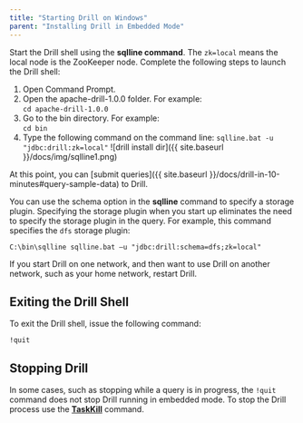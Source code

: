 ```yaml
---
title: "Starting Drill on Windows"
parent: "Installing Drill in Embedded Mode"
---
```

Start the Drill shell using the **sqlline command**. The `zk=local` means the local node is the ZooKeeper node. Complete the following steps to launch the Drill shell:

1. Open Command Prompt.  
2. Open the apache-drill-1.0.0 folder. For example:  
   ``cd apache-drill-1.0.0``
3. Go to the bin directory. For example:  
   ``cd bin``
4. Type the following command on the command line:
   ``sqlline.bat -u "jdbc:drill:zk=local"``
   ![drill install dir]({{ site.baseurl }}/docs/img/sqlline1.png)

At this point, you can [submit queries]({{ site.baseurl }}/docs/drill-in-10-minutes#query-sample-data) to Drill.

You can use the schema option in the **sqlline** command to specify a storage plugin. Specifying the storage plugin when you start up eliminates the need to specify the storage plugin in the query. For example, this command specifies the `dfs` storage plugin:

    C:\bin\sqlline sqlline.bat –u "jdbc:drill:schema=dfs;zk=local"

If you start Drill on one network, and then want to use Drill on another network, such as your home network, restart Drill.

## Exiting the Drill Shell

To exit the Drill shell, issue the following command:

    !quit

## Stopping Drill

In some cases, such as stopping while a query is in progress, the `!quit` command does not stop Drill running in embedded mode. To stop the Drill process use the [**TaskKill**](https://www.microsoft.com/resources/documentation/windows/xp/all/proddocs/en-us/taskkill.mspx?mfr=true) command.

